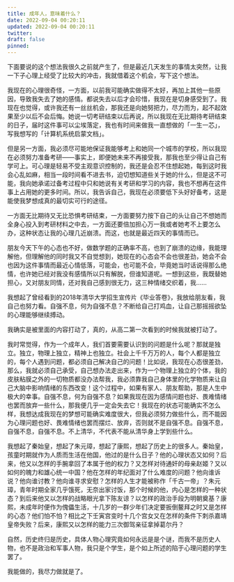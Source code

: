 ```yaml
---
title: 成年人，意味着什么？
date: 2022-09-04 00:20:11
updated: 2022-09-04 00:20:11
twitter:
draft: false
pinned:
---
```


下面要说的这个想法我很久之前就产生了，但是最近几天发生的事情太突然，让我一下子心理上经受了比较大的冲击，我就借着这个机会，写下这个想法。

我现在的心理很奇怪，一方面，以前我可能确实做得不太好，再加上其他一些原因，导致我失去了她的感情。都说失去以后才会珍惜，我现在是切身感受到了。我现在也觉得，或许我还有一丝丝机会，那我还是向她努把力，尽力而为，起不起效果至少以后不会后悔。她说一切考研结束以后再说，所以我现在无比期待考研结束的日子，届时这件事可以尘埃落定，我也有时间来做我一直想做的「一生一芯」，写我想写的「计算机系统启蒙文档」。

但是另一方面，我必须尽可能地保证我能够考上和她同一个城市的学校，所以我现在必须努力准备考研——事实上，即便她未来不再接受我，那我也至少得让自己有学可上。可心理是轻易不受主观意识控制的，我还是会忍不住想起她，每到这时我会心乱如麻，相当一段时间看不进去书，迫切想知道些关于她的什么，但是这不可能，我向她承诺过备考过程中只和她说有关考研和学习的内容，我也不想再在这件事上占用她的更多时间。所以，我告诉自己，我现在必须要低下头好好备考，这是能使我梦想成真的最切实可行的途径。

一方面无比期待又无比恐惧考研结束，一方面要努力按下自己的头让自己不想她而全身心投入到考研材料之中去，一方面还要倍加担心万一我或者她考不上要怎么办，这种状态让我的心理几近崩溃。而这，也就是最近四天的事情而已。

朋友今天下午的心态也不好，做数学题的正确率不高，也到了崩溃的边缘，我能理解他，但理解他的同时我又不自觉想到，她现在的心态会不会也很差劲，她会不会也因为这件事情而最近心情低落，可能会，也可能不会，毕竟她当时话说得那么绝情，也许她已经对我没有感情所以只有解脱，但谁知道呢。一想到这些，我既替她担心，又对朋友同情，还对我自己感到很无力，这三种情绪交织着，我……

我想起了曾经看到的2018年清华大学招生宣传片《毕业答卷》，我放给朋友看，我自己也努力看。自强不息，何为自强不息？不断给自己打鸡血，让自己那摇摇欲坠的心理能够继续搏动。

我确实是被里面的内容打动了，真的，从高二第一次看到的时候我就被打动了。

我时常觉得，作为一个成年人，我们首要需要认识到的问题是什么呢？那就是独立。独立，物理上独立，精神上也独立。社会上千千万万的人，每个人都是独立的，每个人遇到问题，都必须自己解决自己的问题！比如说，我现在心态很差劲，那么，我就必须自己承受，自己想办法走出来，作为一个物理上独立的个体，我的皮肤粘膜之外的一切物质都没办法帮我，我必须靠我自己身体里的化学物质来让自己大脑中影响情绪的东西改变！这个过程中，如果有家人、朋友帮助，那是人生中极大的幸事。自强不息，何为自强不息？如果我现在因为感情问题也好、畏难情绪也罢而放弃一些什么，那我便几乎一定会失去它！我现在的状态可能确实不怎么样，我想达成我现在的梦想可能确实难度很大，但我必须努力做些什么，而不能因为心理问题也好、畏难情绪也罢而摆烂、放弃，否则就不是自强不息。自强不息，自强不息，自强不息。不上清华，不代表不能从清华身上学到些什么。

我想起了秦始皇，想起了朱元璋，想起了康熙，想起了历史上的很多人。秦始皇，孩童时期就作为人质而生活在他国，他过的是什么日子？他的心理状态又如何？后来，他又以怎样的手腕拿回了本属于他的权力？又怎样对待通奸的母亲赵姬？又以如何的魄力和雄心统一中国？他在怎样的年纪面对了什么难度的问题？他向谁诉说？他向谁讨教？他向谁寻求安慰？怎样的人生才能被称作「千古一帝」？朱元璋，青年时期全家几乎饿死，无奈出家讨饭，那个时候的他，内心是怎样的一种状态？到后来他又以怎样的战略眼光拿下陈友谅？以怎样的政治手段为明朝奠基？康熙，未成年时便作为傀儡生活，十几岁的一群少年们决定要扳倒鳌拜之时又是怎样的心态？他们怕不怕？相比之下壬寅宫变时十几个宫女又在怎样的条件下刺杀嘉靖皇帝失败？后来，康熙又以怎样的能力三次御驾亲征拿掉葛尔丹？

自然，历史终归是历史，具体人物心理究竟如何永远是是个谜，而我不是历史人物，也不是政治和军事人物，我只是个学生，是个如上所述的陷于心理问题的学生罢了。

我能做的，我尽力做就是了。
